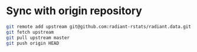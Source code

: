 # Sync with origin repository

```bash
git remote add upstream git@github.com:radiant-rstats/radiant.data.git
git fetch upstream
git pull upstream master
git push origin HEAD
```
